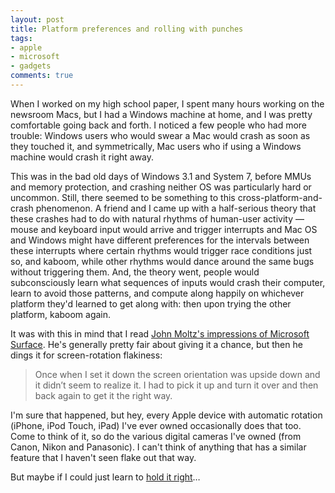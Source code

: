 ```yaml
---
layout: post
title: Platform preferences and rolling with punches
tags:
- apple
- microsoft
- gadgets
comments: true
---
```

When I worked on my high school paper, I spent many hours working on the
newsroom Macs, but I had a Windows machine at home, and I was pretty
comfortable going back and forth. I noticed a few people who had more trouble:
Windows users who would swear a Mac would crash as soon as they touched it,
and symmetrically, Mac users who if using a Windows machine would crash it
right away.

This was in the bad old days of Windows 3.1 and System 7, before MMUs and
memory protection, and crashing neither OS was particularly hard or uncommon.
Still, there seemed to be something to this cross-platform-and-crash
phenomenon. A friend and I came up with a half-serious theory that these
crashes had to do with natural rhythms of human-user activity — mouse and
keyboard input would arrive and trigger interrupts and Mac OS and Windows
might have different preferences for the intervals between these interrupts
where certain rhythms would trigger race conditions just so, and kaboom, while
other rhythms would dance around the same bugs without triggering them. And,
the theory went, people would subconsciously learn what sequences of inputs
would crash their computer, learn to avoid those patterns, and compute along
happily on whichever platform they'd learned to get along with: then upon
trying the other platform, kaboom again.

It was with this in mind that I read [John Moltz's impressions of Microsoft
Surface](http://verynicewebsite.net/2012/10/surface-impressions/). He's
generally pretty fair about giving it a chance, but then he dings it for
screen-rotation flakiness:

> Once when I set it down the screen orientation was upside down and it didn’t
seem to realize it. I had to pick it up and turn it over and then back again
to get it the right way.

I'm sure that happened, but hey, every Apple device with automatic rotation
(iPhone, iPod Touch, iPad) I've ever owned occasionally does that too. Come to
think of it, so do the various digital cameras I've owned (from Canon, Nikon
and Panasonic). I can't think of anything that has a similar feature that I
haven't seen flake out that way.

But maybe if I could just learn to [hold it
right](https://www.google.com/search?q=holding+it+wrong)…

